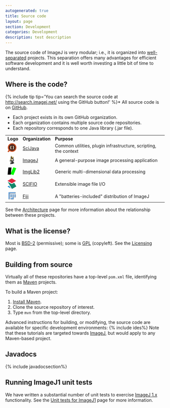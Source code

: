 ```yaml
---
autogenerated: true
title: Source code
layout: page
section: Development
categories: Development
description: test description
---
```



The source code of ImageJ is very modular; i.e., it is organized into [well-separated](Architecture#Modularity) projects. This separation offers many advantages for efficient software development and it is well worth investing a little bit of time to understand.

Where is the code?
------------------

{% include tip tip='You can search the source code at http://search.imagej.net/ using the GitHub button!' %}\* All source code is on [GitHub](GitHub).

-   Each project exists in its own GitHub organization.
-   Each organization contains multiple source code repositories.
-   Each repository corresponds to one Java library (.jar file).

|                                          |                                       |                                                                 |
|------------------------------------------|---------------------------------------|-----------------------------------------------------------------|
| **Logo**                                 | **Organization**                      | **Purpose**                                                     |
| <img src="/media/Scijava-icon.png" width="28"/> | [SciJava](https://github.com/scijava) | Common utilities, plugin infrastructure, scripting, the context |
| <img src="/media/Imagej2-icon.png" width="28"/> | [ImageJ](https://github.com/imagej)   | A general-purpose image processing application                  |
| <img src="/media/Imglib2-icon.png" width="28"/> | [ImgLib2](https://github.com/imglib)  | Generic multi-dimensional data processing                       |
| <img src="/media/Scifio-icon.png" width="28"/>  | [SCIFIO](https://github.com/scifio)   | Extensible image file I/O                                       |
| <img src="/media/Fiji-icon.png" width="28"/>    | [Fiji](https://github.com/fiji)       | A "batteries-included" distribution of ImageJ                   |

See the [Architecture](Architecture) page for more information about the relationship between these projects.

What is the license?
--------------------

Most is [BSD-2](BSD-2) (permissive); some is [GPL](GPL) (copyleft). See the [Licensing](Licensing) page.

Building from source
--------------------

Virtually all of these repositories have a top-level `pom.xml` file, identifying them as [Maven](Maven) projects.

To build a Maven project:

1.  [Install Maven](http://maven.apache.org/guides/getting-started/maven-in-five-minutes.html).
2.  Clone the source repository of interest.
3.  Type `mvn` from the top-level directory.

Advanced instructions for building, or modifying, the source code are available for specific development environments:
{% include ides%}
 Note that these tutorials are targeted towards [ImageJ](ImageJ), but would apply to any Maven-based project.

Javadocs
--------

{% include javadocsection%}


Running ImageJ1 unit tests
--------------------------

We have written a substantial number of unit tests to exercise [ImageJ 1.x](ImageJ_1.x) functionality. See the [Unit tests for ImageJ1](Unit_tests_for_ImageJ1) page for more information.
